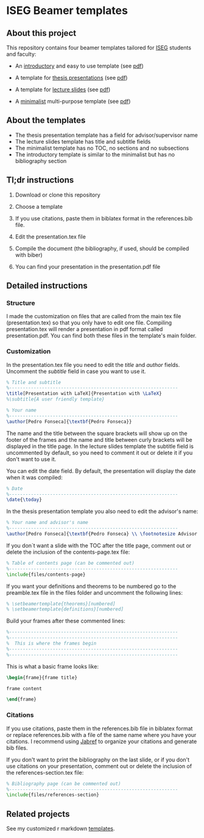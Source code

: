 # ISEG Beamer templates

## About this project

This repository contains four beamer templates tailored for [ISEG](https://www.iseg.ulisboa.pt/aquila/instituicao/ISEG/?locale=en) students and faculty:

- An [introductory](https://github.com/pedro-teles-fonseca/ISEG-beamer-templates/tree/master/ISEG-beamer101-template) and easy to use  template (see [pdf](https://github.com/pedro-teles-fonseca/ISEG-beamer-templates/blob/master/ISEG-beamer101-template/presentation.pdf))
 
- A template for [thesis presentations](https://github.com/pedro-teles-fonseca/ISEG-beamer-templates/tree/master/thesis-presentation-template) (see [pdf](https://github.com/pedro-teles-fonseca/ISEG-beamer-templates/tree/master/thesis-presentation-template/presentation.pdf))

- A template for [lecture slides](https://github.com/pedro-teles-fonseca/ISEG-beamer-templates/tree/master/lecture-slides-template) (see [pdf](https://github.com/pedro-teles-fonseca/ISEG-beamer-templates/tree/master/lecture-slides-template/presentationpdf))

- A [minimalist](https://github.com/pedro-teles-fonseca/ISEG-beamer-templates/tree/master/minimalist-template) multi-purpose template (see [pdf](https://github.com/pedro-teles-fonseca/ISEG-beamer-templates/tree/master/minimalist-template/presentation.pdf))
  
## About the templates

- The thesis presentation template has a field for advisor/supervisor name
- The lecture slides template has title and subtitle fields
- The minimalist template has no TOC, no sections and no subsections
- The introductory template is similar to the minimalist but has no bibliography section
  
## Tl;dr instructions

1. Download or clone this repository

2. Choose a template

3. If you use citations, paste them in biblatex format in the references.bib file.

4. Edit the presentation.tex file

5. Compile the document (the bibliography, if used, should be compiled with biber)

6. You can find your presentation in the presentation.pdf file

## Detailed instructions

### Structure

I made the customization on files that are called from the main tex file (presentation.tex) so that you only have to edit one file. Compiling presentation.tex will render a presentation in pdf format called presentation.pdf. You can find both these files in the template's main folder.

### Customization

In the presentation.tex file you need to edit the *title* and *author* fields. Uncomment the *subtitle* field in case you want to use it. 

```tex
% Title and subtitle
%--------------------------------------------------------------
\title[Presentation with LaTeX]{Presentation with \LaTeX}
%\subtitle{A user friendly template}

% Your name
%--------------------------------------------------------------
\author[Pedro Fonseca]{\textbf{Pedro Fonseca}}

```
The name and the title between the square brackets will show up on the footer of the frames and the name and title between curly brackets will be displayed in the title page. In the lecture slides template the subtitle field is uncommented by default, so you need to comment it out or delete it if you don't want to use it.

You can edit the date field. By default, the presentation will display the date when it was compiled:

```tex
% Date
%--------------------------------------------------------------
\date{\today}
```

In the thesis presentation template you also need to edit the advisor's name:

```tex
% Your name and advisor's name
%--------------------------------------------------------------
\author[Pedro Fonseca]{\textbf{Pedro Fonseca} \\ \footnotesize Advisor: Prof Dr. Rui Paulo}
```

If you don´t want a slide with the TOC after the title page, comment out or delete the inclusion of the contents-page.tex file:

```tex
% Table of contents page (can be commented out)
%--------------------------------------------------------------
\include{files/contents-page}
```

If you want your definitions and theorems to be numbered go to the preamble.tex file in the files folder and uncomment the following lines:

```tex
% \setbeamertemplate{theorems}[numbered]
% \setbeamertemplate{definitions}[numbered]
```

Build your frames after these commented lines:

```tex
%--------------------------------------------------------------
%--------------------------------------------------------------
%  This is where the frames begin
%--------------------------------------------------------------
%--------------------------------------------------------------
```

This is what a basic frame looks like:

```tex
\begin{frame}{frame title}

frame content

\end{frame}
```
### Citations

If you use citations, paste them in the references.bib file in biblatex format or replace references.bib with a file of the same name where you have your citations. I recommend using [Jabref](http://www.jabref.org) to organize your citations and generate bib files.

If you don't want to print the bibliography on the last slide, or if you don't use citations on your presentation, comment out or delete the inclusion of the references-section.tex file:

```tex
% Bibliography page (can be commented out)
%--------------------------------------------------------------
\include{files/references-section}
```

## Related projects

See my customized r markdown [templates](https://github.com/pedro-teles-fonseca/ISEG-r-markdown).